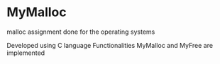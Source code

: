 # MyMalloc
malloc assignment done for the operating systems

Developed using C language
Functionalities  MyMalloc and MyFree are implemented 
